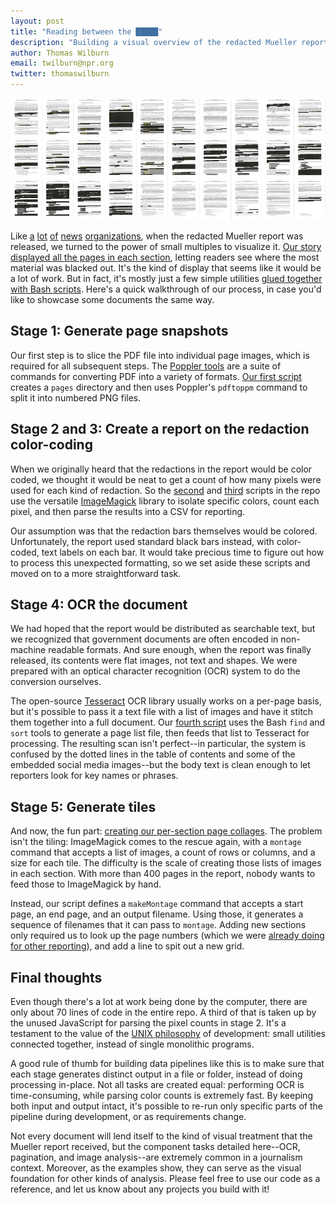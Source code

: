 ```yaml
---
layout: post
title: "Reading between the █████"
description: "Building a visual overview of the redacted Mueller report"
author: Thomas Wilburn
email: twilburn@npr.org
twitter: thomaswilburn
---
```


![Redacted pages from the report](/img/posts/2019-04-22-barr/tiled-section1-iii.jpg)

Like
[a](https://www.nytimes.com/interactive/2019/04/19/us/politics/redacted-mueller-report.html)
[lot](https://www.washingtonpost.com/graphics/2019/politics/mueller-report-redactions/)
[of](https://www.latimes.com/projects/la-na-mueller-investigation-report-trump-redaction/)
[news](https://www.wsj.com/graphics/mueller-report-redactions/)
[organizations](https://graphics.reuters.com/USA-TRUMP-RUSSIA-REDACTIONS/010091J1284/index.html),
when the redacted Mueller report was released, we turned to the power of
small multiples to visualize it. [Our story displayed all the pages in
each
section](https://www.npr.org/2019/04/18/713974980/see-how-much-of-the-mueller-report-is-redacted),
letting readers see where the most material was blacked out. It\'s the
kind of display that seems like it would be a lot of work. But in fact,
it\'s mostly just a few simple utilities [glued together with Bash
scripts](https://github.com/nprapps/barr-redaction-pixels/).
Here\'s a quick walkthrough of our process, in case you\'d like to
showcase some documents the same way.

Stage 1: Generate page snapshots
--------------------------------

Our first step is to slice the PDF file into individual page images,
which is required for all subsequent steps. The [Poppler
tools](https://poppler.freedesktop.org/) are a suite of
commands for converting PDF into a variety of formats. [Our first
script](https://github.com/nprapps/barr-redaction-pixels/blob/master/1_print.sh)
creates a `pages` directory and then uses Poppler\'s `pdftoppm`
command to split it into numbered PNG files.

Stage 2 and 3: Create a report on the redaction color-coding
------------------------------------------------------------

When we originally heard that the redactions in the report would be
color coded, we thought it would be neat to get a count of how many
pixels were used for each kind of redaction. So the
[second](https://github.com/nprapps/barr-redaction-pixels/blob/master/2_measure.sh)
and
[third](https://github.com/nprapps/barr-redaction-pixels/blob/master/3_parse.sh)
scripts in the repo use the versatile
[ImageMagick](https://imagemagick.org/) library to isolate
specific colors, count each pixel, and then parse the results into a CSV
for reporting.

Our assumption was that the redaction bars themselves would be colored.
Unfortunately, the report used standard black bars instead, with
color-coded, text labels on each bar. It would take precious time to
figure out how to process this unexpected formatting, so we set aside
these scripts and moved on to a more straightforward task.

Stage 4: OCR the document
-------------------------

We had hoped that the report would be distributed as searchable text,
but we recognized that government documents are often encoded in
non-machine readable formats. And sure enough, when the report was
finally released, its contents were flat images, not text and shapes. We
were prepared with an optical character recognition (OCR) system to do
the conversion ourselves.

The open-source
[Tesseract](https://github.com/tesseract-ocr/tesseract)
OCR library usually works on a per-page basis, but it\'s possible to
pass it a text file with a list of images and have it stitch them
together into a full document. Our [fourth
script](https://github.com/nprapps/barr-redaction-pixels/blob/master/4_ocr.sh)
uses the Bash `find` and `sort` tools to generate a page list file,
then feeds that list to Tesseract for processing. The resulting scan
isn\'t perfect\--in particular, the system is confused by the dotted
lines in the table of contents and some of the embedded social media
images\--but the body text is clean enough to let reporters look for key
names or phrases.

Stage 5: Generate tiles
-----------------------

And now, the fun part: [creating our per-section page
collages](https://github.com/nprapps/barr-redaction-pixels/blob/master/5_montage.sh).
The problem isn\'t the tiling: ImageMagick comes to the rescue again,
with a `montage` command that accepts a list of images, a count of
rows or columns, and a size for each tile. The difficulty is the scale
of creating those lists of images in each section. With more than 400
pages in the report, nobody wants to feed those to ImageMagick by hand.

Instead, our script defines a `makeMontage` command that accepts a
start page, an end page, and an output filename. Using those, it
generates a sequence of filenames that it can pass to `montage`.
Adding new sections only required us to look up the page numbers (which
we were [already doing for other
reporting](https://docs.google.com/spreadsheets/d/1fT8V_atvmxL0C8ZAPViOP7VIwQmL57SFWSdXNOBugyk/edit#gid=0)),
and add a line to spit out a new grid.

Final thoughts
--------------

Even though there\'s a lot at work being done by the computer, there are
only about 70 lines of code in the entire repo. A third of that is taken
up by the unused JavaScript for parsing the pixel counts in stage 2.
It\'s a testament to the value of the [UNIX
philosophy](https://en.wikipedia.org/wiki/Unix_philosophy)
of development: small utilities connected together, instead of single
monolithic programs.

A good rule of thumb for building data pipelines like this is to make
sure that each stage generates distinct output in a file or folder,
instead of doing processing in-place. Not all tasks are created equal:
performing OCR is time-consuming, while parsing color counts is
extremely fast. By keeping both input and output intact, it\'s possible
to re-run only specific parts of the pipeline during development, or as
requirements change.

Not every document will lend itself to the kind of visual treatment that
the Mueller report received, but the component tasks detailed
here--OCR, pagination, and image analysis--are extremely common in a
journalism context. Moreover, as the examples show, they can serve as
the visual foundation for other kinds of analysis. Please feel free to
use our code as a reference, and let us know about any projects you
build with it!
